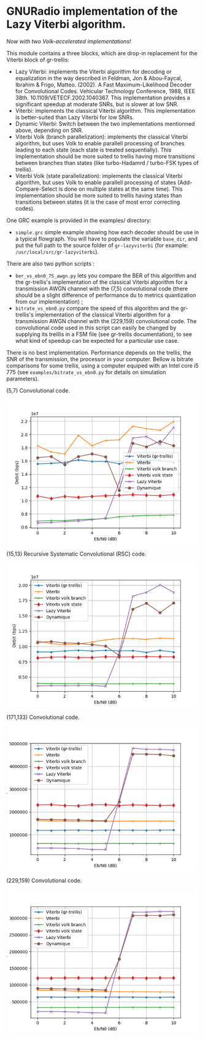 # GNURadio implementation of the Lazy Viterbi algorithm.

*Now with two Volk-accelerated implementations!*

This module contains a three blocks, which are drop-in replacement for the Viterbi
block of gr-trellis:
* Lazy Viterbi: implements the Viterbi algorithm for decoding or equalization in the way described
in Feldman, Jon & Abou-Faycal, Ibrahim & Frigo, Matteo. (2002).
A Fast Maximum-Likelihood Decoder for Convolutional Codes. Vehicular Technology Conference, 1988, IEEE 38th.
10.1109/VETECF.2002.1040367. 
This implementation provides a significant speedup at moderate SNRs, but is slower
at low SNR.
* Viterbi: implements the classical Viterbi algorithm.
This implementation is better-suited than Lazy Viterbi for low SNRs.
* Dynamic Viterbi: Switch between the two implementations mentionned above,
depending on SNR.
* Viterbi Volk (branch parallelization): implements the classical Viterbi algorithm, but uses Volk to enable parallell processing of branches leading to each state (each state is treated sequentially).
This implementation should be more suited to trellis having more transitions between branches than states (like turbo-Hadamrd / turbo-FSK types of trellis).
* Viterbi Volk (state parallelization): implements the classical Viterbi algorithm, but uses Volk to enable parallell processing of states (Add-Compare-Select is done on multiple states at the same time).
This implementation should be more suited to trellis having states than transitions between states (it is the case of most error correcting codes).

One GRC example is provided in the examples/ directory:
* `simple.grc` simple example showing how each decoder should be use in a typical flowgraph. You will have to populate the variable `base_dir`, and put the full path to the source folder of `gr-lazyviterbi` (for example: `/usr/local/src/gr-lazyviterbi`).

There are also two python scripts :
* `ber_vs_ebn0_75_awgn.py` lets you compare the BER of this algorithm
and the gr-trellis's implementation of the classical Viterbi algorithm for a
transmission AWGN channel with the (7,5) convolutional code (there
should be a slight difference of performance du to metrics quantization from our
implementation) ;
* `bitrate_vs_ebn0.py` compare the speed of this algorithm and the gr-trellis's
implementation of the classical Viterbi algorithm for a transmission AWGN
channel with the (229,159) convolutional code.
The convolutional code used in this script can easily be changed by supplying its
treillis in a FSM file (see gr-trellis documentation), to see what kind of speedup
can be expected for a particular use case.

There is no best implementation. Performance depends on the trellis, the SNR of the transmission, the processor in your computer.
Bellow is bitrate comparisons for some trellis, using a computer equiped with an Intel core i5 775 (see `examples/bitrate_vs_ebn0.py` for details on simulation parameters).

(5,7) Convolutional code.

![(5,7) CC](examples/figures/i5_775_5_7_bitrate.png)

(15,13) Recursive Systematic Convolutional (RSC) code.

![(15,13) RSC](examples/figures/i5_775_rsc_15_13_bitrate.png)

(171,133) Convolutional code.

![(171,133) CC](examples/figures/i5_775_171_133_bitrate.png)

(229,159) Convolutional code.

![(229,159) CC](examples/figures/i5_775_229_159_bitrate.png)
